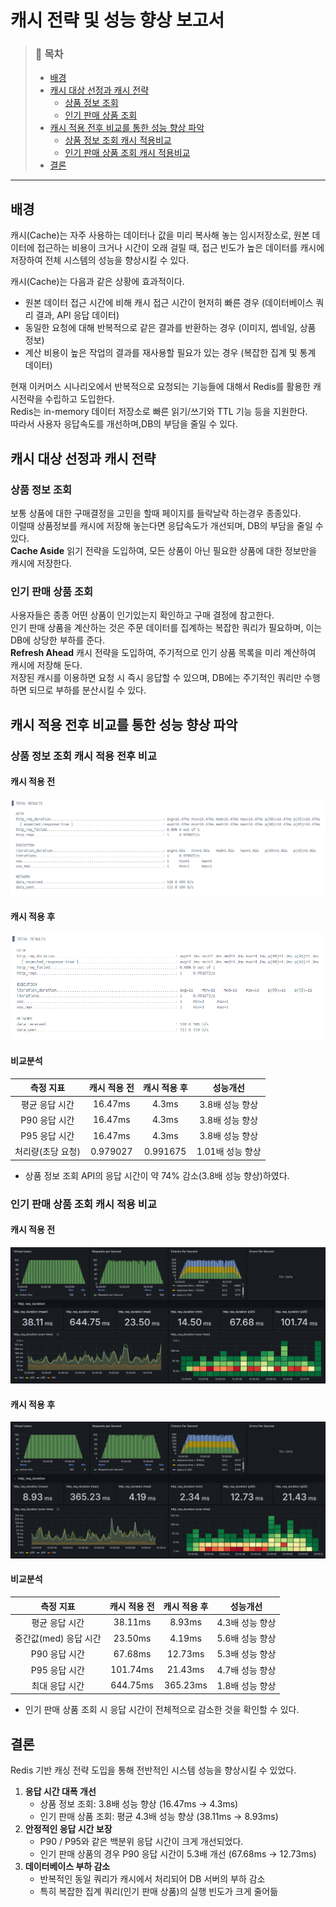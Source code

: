 # 캐시 전략 및 성능 향상 보고서

> ### 📑 목차
> - [배경](#배경)
> - [캐시 대상 선정과 캐시 전략](#캐시-대상-선정과-캐시-전략)
>   - [상품 정보 조회](#상품-정보-조회)
>   - [인기 판매 상품 조회](#인기-판매-상품-조회)
> - [캐시 적용 전후 비교를 통한 성능 향상 파악](#캐시-적용-전후-비교를-통한-성능-향상-파악)
>   - [상품 정보 조회 캐시 적용비교](#상품-정보-조회-캐시-적용비교)
>   - [인기 판매 상품 조회 캐시 적용비교](#인기-판매-상품-조회-캐시-적용-비교-)
> - [결론](#결론)

---

## 배경
캐시(Cache)는 자주 사용하는 데이터나 값을 미리 복사해 놓는 임시저장소로, 원본 데이터에 접근하는 비용이 크거나 시간이 오래 걸릴 때, 접근 빈도가 높은 데이터를 캐시에 저장하여 전체 시스템의 성능을 향상시킬 수 있다.

캐시(Cache)는 다음과 같은 상황에 효과적이다.
- 원본 데이터 접근 시간에 비해 캐시 접근 시간이 현저히 빠른 경우 (데이터베이스 쿼리 결과, API 응답 데이터)
- 동일한 요청에 대해 반복적으로 같은 결과를 반환하는 경우 (이미지, 썸네일, 상품 정보)
- 계산 비용이 높은 작업의 결과를 재사용할 필요가 있는 경우 (복잡한 집계 및 통계 데이터)

현재 이커머스 시나리오에서 반복적으로 요청되는 기능들에 대해서 Redis를 활용한 캐시전략을 수립하고 도입한다.   
Redis는 in-memory 데이터 저장소로 빠른 읽기/쓰기와 TTL 기능 등을 지원한다.  
따라서 사용자 응답속도를 개선하며,DB의 부담을 줄일 수 있다.

## 캐시 대상 선정과 캐시 전략

### 상품 정보 조회
보통 상품에 대한 구매결정을 고민을 할때 페이지를 들락날락 하는경우 종종있다.  
이럴때 상품정보를 캐시에 저장해 놓는다면 응답속도가 개선되며, DB의 부담을 줄일 수 있다.  
**Cache Aside** 읽기 전략을 도입하여, 모든 상품이 아닌 필요한 상품에 대한 정보만을 캐시에 저장한다.

### 인기 판매 상품 조회
사용자들은 종종 어떤 상품이 인기있는지 확인하고 구매 결정에 참고한다.  
인기 판매 상품을 계산하는 것은 주문 데이터를 집계하는 복잡한 쿼리가 필요하며, 이는 DB에 상당한 부하를 준다.  
**Refresh Ahead** 캐시 전략을 도입하여, 주기적으로 인기 상품 목록을 미리 계산하여 캐시에 저장해 둔다.  
저장된 캐시를 이용하면 요청 시 즉시 응답할 수 있으며, DB에는 주기적인 쿼리만 수행하면 되므로 부하를 분산시킬 수 있다.

## 캐시 적용 전후 비교를 통한 성능 향상 파악

### 상품 정보 조회 캐시 적용 전후 비교
#### 캐시 적용 전
![img](test-findProduct-cache-not-apply.png)
#### 캐시 적용 후
![img](test-findProduct-cache-apply.png)

#### 비교분석
|   측정 지표    | 캐시 적용 전  | 캐시 적용 후  |    성능개선     |
|:----------:|:--------:|:--------:|:-----------:|
|  평균 응답 시간  | 16.47ms  |  4.3ms   | 3.8배 성능 향상  |
| P90 응답 시간  | 16.47ms  |  4.3ms   | 3.8배 성능 향상  |
| P95 응답 시간  | 16.47ms  |  4.3ms   | 3.8배 성능 향상  |
| 처리량(초당 요청) | 0.979027 | 0.991675 | 1.01배 성능 향상 |
- 상품 정보 조회 API의 응답 시간이 약 74% 감소(3.8배 성능 향상)하였다.

### 인기 판매 상품 조회 캐시 적용 비교
#### 캐시 적용 전
![img](./test-findBest-cache-not-apply.png)

#### 캐시 적용 후
![img](./test-findBest-cache-apply.png)

#### 비교분석
|     측정 지표      | 캐시 적용 전  | 캐시 적용 후  |    성능개선    |
|:--------------:|:--------:|:--------:|:----------:|
|    평균 응답 시간    | 38.11ms  |  8.93ms  | 4.3배 성능 향상 |
| 중간값(med) 응답 시간 | 23.50ms  |  4.19ms  | 5.6배 성능 향상 |
|   P90 응답 시간    | 67.68ms  | 12.73ms  | 5.3배 성능 향상 |
|   P95 응답 시간    | 101.74ms | 21.43ms  | 4.7배 성능 향상 |
|    최대 응답 시간    | 644.75ms | 365.23ms | 1.8배 성능 향상 |

- 인기 판매 상품 조회 시 응답 시간이 전체적으로 감소한 것을 확인할 수 있다.

## 결론
Redis 기반 캐싱 전략 도입을 통해 전반적인 시스템 성능을 향상시킬 수 있었다.
1. **응답 시간 대폭 개선**
   - 상품 정보 조회: 3.8배 성능 향상 (16.47ms → 4.3ms)
   - 인기 판매 상품 조회: 평균 4.3배 성능 향상 (38.11ms → 8.93ms)
2. **안정적인 응답 시간 보장**
   - P90 / P95와 같은 백분위 응답 시간이 크게 개선되었다.
   - 인기 판매 상품의 경우 P90 응답 시간이 5.3배 개선 (67.68ms → 12.73ms)
3. **데이터베이스 부하 감소**
   - 반복적인 동일 쿼리가 캐시에서 처리되어 DB 서버의 부하 감소
   - 특히 복잡한 집계 쿼리(인기 판매 상품)의 실행 빈도가 크게 줄어듦
